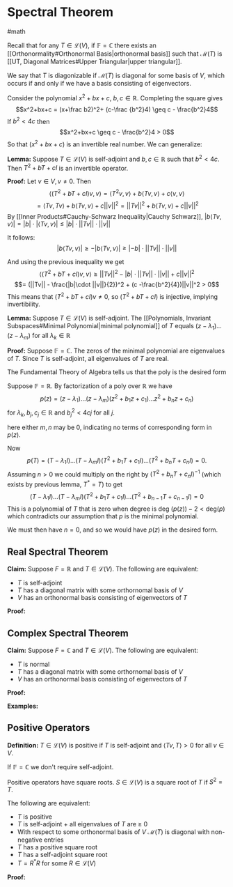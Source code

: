 # Spectral Theorem
#math 


Recall that for any $T \in \mathcal{L}(V)$, if $\mathbb{F} = \mathbb{C}$ there exists an [[Orthonormality#Orthonormal Basis|orthonormal basis]] such that $\mathcal{M}(T)$ is [[UT, Diagonal Matrices#Upper Triangular|upper triangular]]. 

We say that $T$ is diagonizable if $\mathcal{M}(T)$ is diagonal for some basis of $V$, which occurs if and only if we have a basis consisting of eigenvectors.


Consider the polynomial $x^2+bx+c$, $b,c \in \mathbb{R}$. Completing the square gives $$x^2+bx+c = (x+\frac b2)^2+ (c-\frac {b^2}4) \geq c - \frac{b^2}4$$
If $b^2 < 4c$ then $$x^2+bx+c \geq c - \frac{b^2}4 > 0$$
So that $(x^2+bx+c)$ is an invertible real number. We can generalize:


**Lemma:** Suppose $T \in \mathcal{L}(V)$ is self-adjoint and $b,c \in \mathbb{R}$ such that $b^2 < 4c$. Then $T^2+bT+cI$ is an invertible operator.

**Proof:** Let $v \in V, v \neq 0$. Then $$\langle (T^2+bT+cI)v,v\rangle  = \langle T^2 v,v \rangle + b\langle Tv,v \rangle + c \langle v, v\rangle $$$$ = \langle Tv,Tv \rangle +   b\langle Tv,v \rangle + c ||v||^2 = ||Tv||^2 +  b\langle Tv,v \rangle + c ||v||^2 $$
By [[Inner Products#Cauchy-Schwarz Inequality|Cauchy Schwarz]],  $|b \langle Tv,v \rangle | = |b| \cdot |\langle Tv,v \rangle| \leq |b| \cdot ||Tv|| \cdot ||v||$

It follows:
	$$|b \langle Tv,v \rangle | \geq -|b \langle Tv,v \rangle | \geq |-b| \cdot ||Tv|| \cdot ||v||$$

And using the previous inequality we get $$\langle (T^2 +bT+cI)v,v \rangle \geq ||Tv||^2 - |b| \cdot ||Tv|| \cdot ||v|| + c||v||^2$$$$= (||Tv|| - \frac{|b|\cdot ||v||}{2})^2 + (c -\frac{b^2}{4})||v||^2 > 0$$
This means that $(T^2 +bT + cI)v \neq 0$, so $(T^2 +bT + cI)$ is injective, implying invertibility. 


**Lemma:** Suppose $T \in \mathcal{L}(V)$ is self-adjoint. The [[Polynomials, Invariant Subspaces#Minimal Polynomial|minimal polynomial]] of $T$ equals $(z - \lambda_1)...(z - \lambda_m)$ for all $\lambda_k \in \mathbb{R}$

**Proof:** Suppose $\mathbb{F} = \mathbb{C}$. The zeros of the minimal polynomial are eigenvalues of $T$. Since $T$ is self-adjoint,  all eigenvalues of $T$ are real.  

The Fundamental Theory of Algebra tells us that the poly is the desired form

Suppose $\mathbb{F} = \mathbb{R}$. By factorization of a poly over $\mathbb{R}$ we have $$p(z) = (z - \lambda_1)...(z - \lambda_m)(z^2+b_1z+c_1) ...z^2+b_nz+c_n) $$ for $\lambda_k, b_j,c_j  \in \mathbb{R}$ and $b_j^2< 4cj$ for all $j$. 

here either $m,n$ may be 0, indicating no terms of corresponding form in $p(z)$.

Now $$p(T) = (T-\lambda_1I)...(T - \lambda_mI)(T^2+b_1T+c_1I)...(T^2+b_nT+c_nI)=0.$$ Assuming $n>0$ we could multiply on the right by $(T^2 +b_nT + c_nI)^{-1}$ (which exists by previous lemma, $T^* = T$) to get $$(T-\lambda_1I)...(T - \lambda_mI)(T^2+b_1T+c_1I)...(T^2+b_{n-1}T+c_{n-1}I)=0$$
This is a polynomial of $T$ that is zero when degree is $\text{deg }(p(z))-2< \text{deg}(p)$ which contradicts our assumption that $p$ is the minimal polynomial. 

We must then have $n=0$, and so we would have $p(z)$ in the desired form.


## Real Spectral Theorem

**Claim:** Suppose $F = \mathbb{R}$ and $T \in \mathcal{L}(V)$. The following are equivalent:

- $T$ is self-adjoint
- $T$ has a diagonal matrix with some orthornomal basis of $V$
- $V$ has an orthonormal basis consisting of eigenvectors of $T$

**Proof:**



## Complex Spectral Theorem


**Claim:** Suppose $F = \mathbb{C}$ and $T \in \mathcal{L}(V)$. The following are equivalent:

- $T$ is normal
- $T$ has a diagonal matrix with some orthornomal basis of $V$
- $V$ has an orthonormal basis consisting of eigenvectors of $T$

**Proof:**


**Examples:**



## Positive Operators

**Definition:** $T \in \mathcal{L}(V)$ is positive if $T$ is self-adjoint and $\langle Tv,T \rangle > 0$ for all $v \in V$. 

If $\mathbb F = \mathbb C$ we don't require self-adjoint.


Positive operators have square roots. $S \in \mathcal{L}(V)$ is a square root of $T$ if $S^2 = T$.


The following are equivalent:

- $T$ is positive
- $T$ is self-adjoint + all eigenvalues of $T$ are $\geq$ 0
- With respect to some orthonormal basis of $V$ $\mathcal{M}(T)$ is diagonal with non-negative entries
- $T$ has a positive square root
- $T$ has a self-adjoint square root
- $T = R^*R$ for some $R \in \mathcal{L}(V)$ 

**Proof:** 

